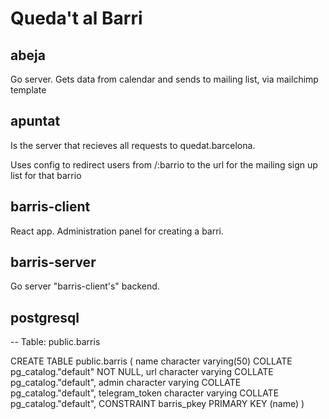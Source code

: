# Queda't al Barri

## abeja

Go server. 
Gets data from calendar and sends to mailing list, via mailchimp template

## apuntat

Is the server that recieves all requests to quedat.barcelona. 

Uses config to redirect users from /:barrio to the url for the mailing sign up list for that barrio

## barris-client

React app.
Administration panel for creating a barri.

## barris-server

Go server
"barris-client's" backend.


## postgresql

-- Table: public.barris

CREATE TABLE public.barris
(
    name character varying(50) COLLATE pg_catalog."default" NOT NULL,
    url character varying COLLATE pg_catalog."default",
    admin character varying COLLATE pg_catalog."default",
    telegram_token character varying COLLATE pg_catalog."default",
    CONSTRAINT barris_pkey PRIMARY KEY (name)
)